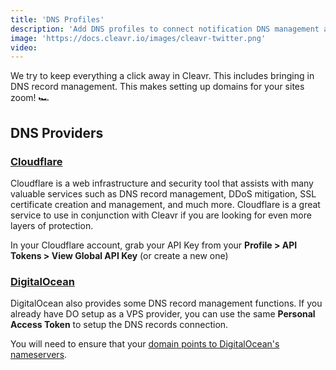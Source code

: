 ```yaml
---
title: 'DNS Profiles'
description: 'Add DNS profiles to connect notification DNS management accounts.'
image: 'https://docs.cleavr.io/images/cleavr-twitter.png'
video: 
---
```


We try to keep everything a click away in Cleavr. This includes bringing in DNS record management. This makes setting up
domains for your sites zoom! 🏎

## DNS Providers

### [Cloudflare](https://www.cloudflare.com/)

Cloudflare is a web infrastructure and security tool that assists with many valuable services such as DNS record management, 
DDoS mitigation, SSL certificate creation and management, and much more. Cloudflare is a great service to use in conjunction 
with Cleavr if you are looking for even more layers of protection. 

In your Cloudflare account, grab your API Key from your **Profile > API Tokens > View Global API Key** (or create a new one)

### [DigitalOcean](https://www.digitalocean.com/)

DigitalOcean also provides some DNS record management functions. If you already have DO setup as a VPS provider, you can 
use the same **Personal Access Token** to setup the DNS records connection. 

You will need to ensure that your [domain points to DigitalOcean's nameservers](https://www.digitalocean.com/community/tutorials/how-to-point-to-digitalocean-nameservers-from-common-domain-registrars). 
